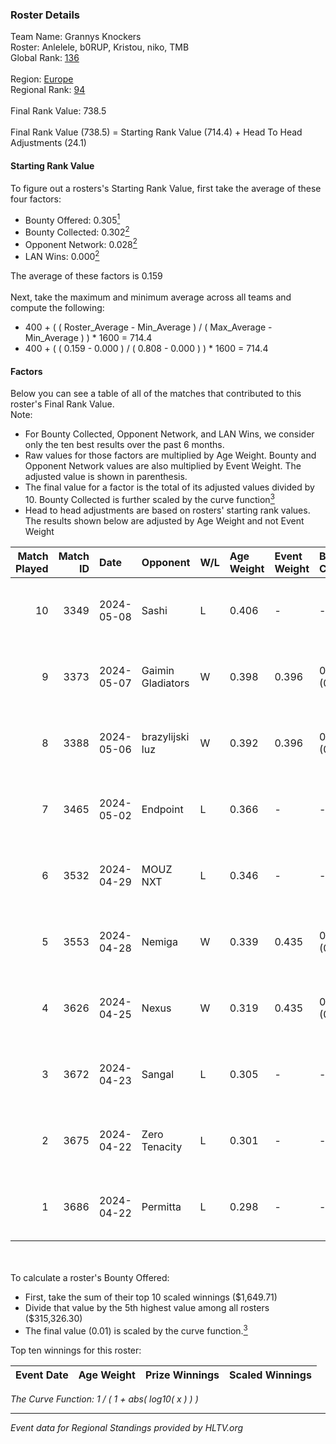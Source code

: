 ### Roster Details<br />
Team Name: Grannys Knockers<br />
Roster: Anlelele, b0RUP, Kristou, niko, TMB<br />
Global Rank: [136](../../standings_global_2024_09_04.md)<br />
<br />
Region: [Europe]( ../../standings_europe_2024_09_04.md)<br />
Regional Rank: [94]( ../../standings_europe_2024_09_04.md)<br />
<br />
Final Rank Value:  738.5<br />
<br />
Final Rank Value (738.5) = Starting Rank Value (714.4) + Head To Head Adjustments (24.1)<br />

#### Starting Rank Value<br />
To figure out a rosters's Starting Rank Value, first take the average of these four factors:<br />
- Bounty Offered: 0.305[<sup>1</sup>](#table2)
- Bounty Collected: 0.302[<sup>2</sup>](#table1)
- Opponent Network: 0.028[<sup>2</sup>](#table1)
- LAN Wins: 0.000[<sup>2</sup>](#table1)

The average of these factors is 0.159<br />
<br />
Next, take the maximum and minimum average across all teams and compute the following:<br />
- 400 + ( ( Roster_Average - Min_Average ) / ( Max_Average - Min_Average ) ) * 1600 = 714.4
- 400 + ( ( 0.159 - 0.000 ) / ( 0.808 - 0.000 ) ) * 1600 = 714.4


#### Factors<br />
Below you can see a table of all of the matches that contributed to this roster's Final Rank Value.<br />
Note:<br />

- For Bounty Collected, Opponent Network, and LAN Wins, we consider only the ten best results over the past 6 months.
- Raw values for those factors are multiplied by Age Weight. Bounty and Opponent Network values are also multiplied by Event Weight. The adjusted value is shown in parenthesis.
- The final value for a factor is the total of its adjusted values divided by 10. Bounty Collected is further scaled by the curve function[<sup>3</sup>](#curveFunction)
- Head to head adjustments are based on rosters' starting rank values. The results shown below are adjusted by Age Weight and not Event Weight
<span id="table1"></span><br />


| Match Played | Match ID | Date       | Opponent          | W/L | Age Weight | Event Weight | Bounty Collected | Opponent Network | LAN Wins  | H2H Adj. | Roster                              |
| -: | -: | :- | :- | :- | :- | :- | :- | :- | :- | -: | :- |
|           10 |     3349 | 2024-05-08 | Sashi             | L   | 0.406      | -            | -                | -                | -         |    -1.23 | Anlelele, b0RUP, Kristou, niko, TMB |
|            9 |     3373 | 2024-05-07 | Gaimin Gladiators | W   | 0.398      | 0.396        | 0.020 (0.003)    | 0.473 (0.075)    | 0 (0.000) |     9.49 | Anlelele, b0RUP, Kristou, niko, TMB |
|            8 |     3388 | 2024-05-06 | brazylijski luz   | W   | 0.392      | 0.396        | 0.006 (0.001)    | 0.171 (0.027)    | 0 (0.000) |     6.92 | Anlelele, b0RUP, Kristou, niko, TMB |
|            7 |     3465 | 2024-05-02 | Endpoint          | L   | 0.366      | -            | -                | -                | -         |    -1.74 | Anlelele, b0RUP, Kristou, niko, TMB |
|            6 |     3532 | 2024-04-29 | MOUZ NXT          | L   | 0.346      | -            | -                | -                | -         |    -1.99 | b0RUP, Kristou, niko, refrezh, TMB  |
|            5 |     3553 | 2024-04-28 | Nemiga            | W   | 0.339      | 0.435        | 0.299 (0.044)    | 0.770 (0.113)    | 0 (0.000) |     9.90 | b0RUP, Kristou, niko, refrezh, TMB  |
|            4 |     3626 | 2024-04-25 | Nexus             | W   | 0.319      | 0.435        | 0.010 (0.001)    | 0.450 (0.062)    | 0 (0.000) |     6.42 | b0RUP, Kristou, niko, refrezh, TMB  |
|            3 |     3672 | 2024-04-23 | Sangal            | L   | 0.305      | -            | -                | -                | -         |    -0.56 | Anlelele, b0RUP, Kristou, niko, TMB |
|            2 |     3675 | 2024-04-22 | Zero Tenacity     | L   | 0.301      | -            | -                | -                | -         |    -1.22 | b0RUP, Kristou, niko, refrezh, TMB  |
|            1 |     3686 | 2024-04-22 | Permitta          | L   | 0.298      | -            | -                | -                | -         |    -1.89 | b0RUP, Kristou, niko, refrezh, TMB  |

<br />
<span id="table2"></span><br />
To calculate a roster's Bounty Offered:<br />

- First, take the sum of their top 10 scaled winnings ($1,649.71)
- Divide that value by the 5th highest value among all rosters ($315,326.30)
- The final value (0.01) is scaled by the curve function.[<sup>3</sup>](#curveFunction)

Top ten winnings for this roster:<br />

| Event Date | Age Weight | Prize Winnings | Scaled Winnings |
| :- | -: | :- | :- |


<span id="curveFunction"></span>_The Curve Function: 1 / ( 1 + abs( log10( x ) ) )_<br />

---
_Event data for Regional Standings provided by HLTV.org_<br />
